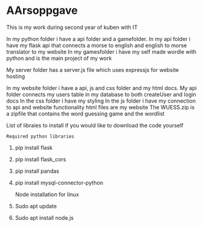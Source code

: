 # AArsoppgave


This is my work during second year of kuben with IT

In my python folder i have a api folder and a gamefolder.
    In my api folder i have my flask api that connects a morse to english and english to morse translator to my website
    In my gamesfolder i have my self made wordle with python and is the main project of my work

My server folder has a server.js file which uses expressjs for website hosting

In my website folder i have a api, js and css folder and my html docs.
    My api folder connects my users table in my database to both createUser and login docs
    In the css folder i have my styling
    In the js folder i have my connection to api and website functionality
    html files are my website
    The WUESS.zip is a zipfile that contains the word guessing game and the wordlist


List of libraies to install if you would like to download the code yourself


    Required python libraries
1. pip install flask
2. pip install flask_cors
3. pip install pandas
4. pip install mysql-connector-python

    Node installation for linux
1. Sudo apt update
2. Sudo apt install node.js
